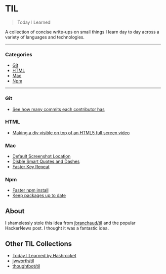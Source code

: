 # TIL

> Today I Learned

A collection of concise write-ups on small things I learn day to day across a
variety of languages and technologies.

---

### Categories

* [Git](#git)
* [HTML](#html)
* [Mac](#mac)
* [Npm](#npm)

---

### Git

- [See how many commits each contributor has](git/commits-contributor.md)

### HTML

- [Making a div visible on top of an HTML5 full screen video](html/div-fullscreen-video.md)

### Mac

- [Default Screenshot Location](mac/default-screenshot-location.md)
- [Disble Smart Quotes and Dashes](mac/disable-smart-quotes-dashes.md)
- [Faster Key Repeat](mac/faster-key-repeat.md)

### Npm

- [Faster npm install](npm/faster-install.md)
- [Keep packages up to date](npm/update-packages.md)

## About

I shamelessly stole this idea from
[jbranchaud/til](https://github.com/jbranchaud/til) and the popular HackerNews post. I thought it was a fantastic idea.

## Other TIL Collections

* [Today I Learned by Hashrocket](https://til.hashrocket.com)
* [jwworth/til](https://github.com/jwworth/til)
* [thoughtbot/til](https://github.com/thoughtbot/til)
